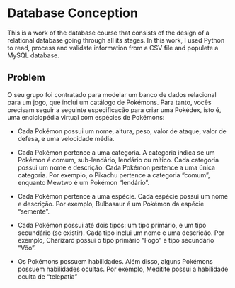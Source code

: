 # Database Conception
This is a work of the database course that consists of the design of a relational database going through all its stages. In this work, I used Python to read, process and validate information from a CSV file and populete a MySQL database.

## Problem
O seu grupo foi contratado para modelar um banco de dados relacional
para um jogo, que inclui um catálogo de Pokémons. Para tanto, vocês precisam
seguir a seguinte especificação para criar uma Pokédex, isto é, uma enciclopédia
virtual com espécies de Pokémons:

- Cada Pokémon possui um nome, altura, peso, valor de ataque, valor de
defesa, e uma velocidade média.

- Cada Pokémon pertence a uma categoria. A categoria indica se um Pokémon
é comum, sub-lendário, lendário ou mítico. Cada categoria possui um nome e
descrição. Cada Pokémon pertence a uma única categoria. Por exemplo, o
Pikachu pertence a categoria “comum”, enquanto Mewtwo é um Pokémon
“lendário”.

- Cada Pokémon pertence a uma espécie. Cada espécie possui um nome e
descrição. Por exemplo, Bulbasaur é um Pokémon da espécie “semente”.

- Cada Pokémon possui até dois tipos: um tipo primário, e um tipo secundário
(se existir). Cada tipo inclui um nome e uma descrição. Por exemplo,
Charizard possui o tipo primário “Fogo” e tipo secundário “Vôo”.

- Os Pokémons possuem habilidades. Além disso, alguns Pokémons possuem
habilidades ocultas. Por exemplo, Meditite possui a habilidade oculta de
“telepatia”
